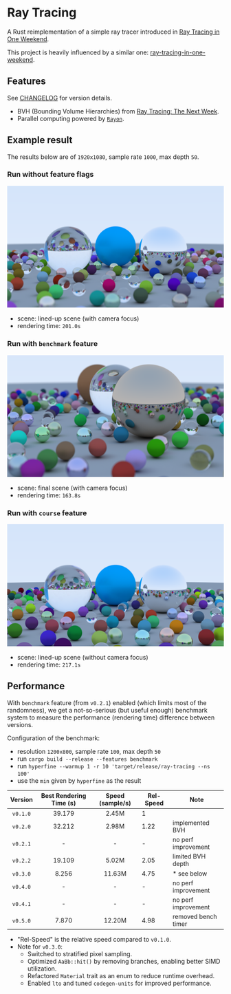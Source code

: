 # Ray Tracing

A Rust reimplementation of a simple ray tracer introduced in [Ray Tracing in One Weekend](https://raytracing.github.io/books/RayTracingInOneWeekend.html).

This project is heavily influenced by a similar one: [ray-tracing-in-one-weekend](https://github.com/fralken/ray-tracing-in-one-weekend).

## Features

See [CHANGELOG](CHANGELOG.md) for version details.

- BVH (Bounding Volume Hierarchies) from [Ray Tracing: The Next Week](https://raytracing.github.io/books/RayTracingTheNextWeek.html).
- Parallel computing powered by [`Rayon`](https://docs.rs/rayon/).

## Example result

The results below are of `1920x1080`, sample rate `1000`, max depth `50`.

### Run without feature flags

![result](/images/result.png)

- scene: lined-up scene (with camera focus)
- rendering time: `201.0s`

### Run with `benchmark` feature

![benchmark](/images/benchmark.png)

- scene: final scene (with camera focus)
- rendering time: `163.8s`

### Run with `course` feature

![course](/images/course.png)

- scene: lined-up scene (without camera focus)
- rendering time: `217.1s`

## Performance

With `benchmark` feature (from `v0.2.1`) enabled (which limits most of the randomness), we get a not-so-serious (but useful enough) benchmark system to measure the performance (rendering time) difference between versions.

Configuration of the benchmark:

- resolution `1200x800`, sample rate `100`, max depth `50`
- run `cargo build --release --features benchmark`
- run `hyperfine --warmup 1 -r 10 'target/release/ray-tracing --ns 100'`
- use the `min` given by `hyperfine` as the result

| Version  | Best Rendering Time (s) | Speed (sample/s) | Rel-Speed | Note                |
| :------: | :---------------------: | :--------------: | --------- | ------------------- |
| `v0.1.0` |         39.179          |      2.45M       | 1         |                     |
| `v0.2.0` |         32.212          |      2.98M       | 1.22      | implemented BVH     |
| `v0.2.1` |           -             |        -         | -         | no perf improvement |
| `v0.2.2` |         19.109          |      5.02M       | 2.05      | limited BVH depth   |
| `v0.3.0` |          8.256          |     11.63M       | 4.75      | \* see below        |
| `v0.4.0` |            -            |        -         | -         | no perf improvement |
| `v0.4.1` |            -            |        -         | -         | no perf improvement |
| `v0.5.0` |          7.870          |     12.20M       | 4.98      | removed bench timer |

- "Rel-Speed" is the relative speed compared to `v0.1.0`.
- Note for `v0.3.0`:
  - Switched to stratified pixel sampling.
  - Optimized `AaBb::hit()` by removing branches, enabling better SIMD utilization.
  - Refactored `Material` trait as an enum to reduce runtime overhead.
  - Enabled `lto` and tuned `codegen-units` for improved performance.

